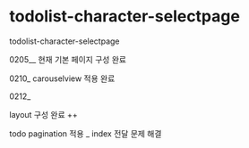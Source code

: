 # todolist-character-selectpage
todolist-character-selectpage

0205__
현재 기본 페이지 구성 완료

0210_
carouselview 적용 완료

0212_

layout 구성 완료 ++ 


todo
pagination 적용 _ index 전달 문제 해결
